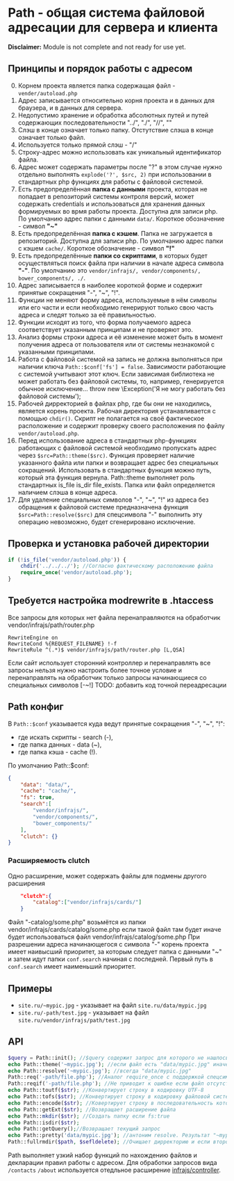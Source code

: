 # Path - общая система файловой адресации для сервера и клиента
**Disclaimer:** Module is not complete and not ready for use yet.

## Принципы и порядок работы с адресом
0. Корнем проекта является папка содержащая файл - ```vender/autoload.php```
0. Адрес записывается относительно корня проекта и в данных для браузера, и в данных для сервера. 
0. Недопустимо хранение и обработка абсолютных путей и путей содержающих последовательности "../", "./", "//", "\"
0. Слэш в конце означает только папку. Отстутствие слэша в конце означает только файл.
0. Используется только прямой слэш - "/"
0. Строку-адрес можно использовать как уникальный идентификатор файла. 
0. Адрес может содержать параметры после "?" в этом случае нужно отдельно выполнять ```explode('?', $src, 2)``` при использовании в стандартных php функциях для работы с файловой системой.
0. Есть предопределённая **папка c данными** проекта, которая не попадает в репозиторий системы контроля версий, может содержать credentials и использоваться для хранения данных формируемых во врмя работы проекта. Доступна для записи php. По умолчанию адрес папки с данными ```data/```. Короткое обозначение - символ **"~"**
0. Есть предопределённая **папка с кэшем**. Папка не загружается в репозиторий. Доступна для записи php. По умолчанию адрес папки с кэшем ```cache/```. Короткое обозначение - символ **"!"**
0. Есть предопределённые **папки cо скриптами**, в которых будет осуществляться поиск файла при наличии в начале адреса символа **"-"**. По умолчанию это ```vendor/infrajs/, vendor/components/, bower_components/, ./```.
0. Адрес записывается в наиболее короткой форме и содержит принятые сокращения "-", "~", "!". 
0. Функции не меняют форму адреса, используемые в нём символы или его части и если необходимо генерируют только свою часть адреса и следят только за её правильностью. 
0. Функции исходят из того, что форма получаемого адреса соответствует указанным принципам и не проверяют это.
0. Анализ формы строки адреса и её изменение может быть в момент получения адреса от пользователя или от системы незнакомой с указанными принципами.
0. Работа с файловой системой на запись не должна выполняться при наличии ключа ```Path::$conf['fs'] = false```. Зависимости работающие с системой учитывают этот ключ. Если зависимая библиотека не может работать без файловой системы, то, например, генерируется обычное исключение... throw new \Exception('Я не могу работать без файловой системы');
0. Рабочей дирректорией в файлах php, где бы они не находились, является корень проекта. Рабочая директория устанавливается с помощью ```chdir()```. Скрипт не полагается на своё фактическое расположение и содержит проверку своего расположения по файлу ```vendor/autoload.php```.
0. Перед использование адреса в стандартных php-функциях работающих с файловой системой необходимо пропускать адрес через ```$src=Path::theme($src)```. Функция проверяет наличие указанного файла или папки и возвращает адрес без специальных сокращений. Использовать в стандартных функция можно путь, который эта функция вернула. Path::theme выполняет роль стандартных is_file is_dir file_exists. Папка или файл определяется наличием слэша в конце адреса.
0. Для удаление специальных символов "-", "~", "!" из адреса без обращения к файловой системе предназначена функция ```$src=Path::resolve($src)``` для спецсимвола "-" выполнить эту операцию невозможно, будет сгенерировано исключение.

## Проверка и установка рабочей директории
```php
if (!is_file('vendor/autoload.php')) {
	chdir('../../../'); //Согласно фактическому расположению файла
	require_once('vendor/autoload.php');
}
```

## Требуется настройка modrewrite в .htaccess
Все запросы для которых нет файла перенаправляются на обработчик vendor/infrajs/path/router.php
```
RewriteEngine on
RewriteCond %{REQUEST_FILENAME} !-f
RewriteRule ^(.*)$ vendor/infrajs/path/router.php [L,QSA]
``` 

Если сайт использует сторонний контроллер и перенаправлять все запросы нельзя нужно настроить более точное условие и перенаправлять на обработчик только запросы начинающиеся со специальных символов [-~!]
TODO: добавить код точной переадресации

## Path конфиг
В ```Path::$conf``` указывается куда ведут принятые сокращения "-", "~", "!":

* где искать скрипты - search (-),
* где папка данных - data (~), 
* где папка кэша - cache (!). 

По умолчанию Path::$conf:
```json
{
	"data": "data/",
	"cache": "cache/",
	"fs": true,
	"search":[
		"vendor/infrajs/",
		"vendor/components/",
		"bower_components/"
	],
	"clutch": {}
}
```

### Расширяемость clutch
Одно расширение, может содержать файлы для подмены другого расширения 
```json
	"clutch":{
		"catalog":["vendor/infrajs/cards/"]
	}
```
Файл "-catalog/some.php" возьмётся из папки vendor/infrajs/cards/catalog/some.php если такой файл там будет иначе будет использоваться файл vendor/infrajs/catalog/some.php
При разрешении адреса начинающегося с символа "-" корень проекта имеет наивысший приоритет, за которым следует папка с данными "~" и затем идут папки ```conf.search``` начиная с последней. Первый путь в ```conf.search``` имеет наименьший приоритет.

## Примеры
* ```site.ru/~mypic.jpg``` - указывает на файл ```site.ru/data/mypic.jpg```
* ```site.ru/-path/test.jpg``` - указывает на файл ```site.ru/vendor/infrajs/path/test.jpg```

## API
```php
$query = Path::init(); //$query содержит запрос для которого не нашлось решения иначе выполнится exit;
echo Path::theme('~mypic.jpg'); //если файл есть "data/mypic.jpg" иначе false
echo Path::resolve('~mypic.jpg'); //всегда "data/mypic.jpg"
Path::req('-path/file.php'); //Аналог require_once с поддержкой спецсимволов
Path::reqif('-path/file.php'); //Не приводит к ошибке если файл отсутствует
echo Path::toutf($str); //Конвертирует строку в кодировку UTF-8
echo Path::tofs($str); //Конвертирует строку в кодировку файловой системы cp1251 под windows, depricated, используется при использовании кирилицы вименах файлов
echo Path::encode($str); //Ковертирует строку в последовательность которую можно использовать в имени файла - удаляются запрещённые символы
echo Path::getExt($str); //Возвращает расширение файла
echo Path::mkdir($str); //Создать папку если fs:true
echo Path::isdir($str);
echo Path::getQuery();//Возвращает текущий запрос
echo Path::pretty('data/mypic.jpg'); //антоним resolve. Результат "~mypic.jpg"
Path::fullrmdir($path, $sefldelete); //Очищает дирректорию и если второй аргумент true то дирректория удаляется
```

Path выполняет узкий набор функций по нахождению файлов и декларации правил работы с адресом. 
Для обработки запросов вида ```/contacts``` ```/about``` используется отедльное расширение [infrajs/controller](https://github.com/infrajs/controller).
